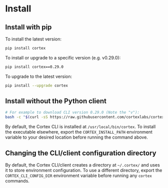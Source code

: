 # Install

## Install with pip

To install the latest version:

```bash
pip install cortex
```

<!-- CORTEX_VERSION_README x2 -->
To install or upgrade to a specific version (e.g. v0.29.0):

```bash
pip install cortex==0.29.0
```

To upgrade to the latest version:

```bash
pip install --upgrade cortex
```

## Install without the Python client

<!-- CORTEX_VERSION_README x2 -->
```bash
# For example to download CLI version 0.29.0 (Note the "v"):
bash -c "$(curl -sS https://raw.githubusercontent.com/cortexlabs/cortex/v0.29.0/get-cli.sh)"
```

By default, the Cortex CLI is installed at `/usr/local/bin/cortex`. To install the executable elsewhere, export the `CORTEX_INSTALL_PATH` environment variable to your desired location before running the command above.

## Changing the CLI/client configuration directory

By default, the Cortex CLI/client creates a directory at `~/.cortex/` and uses it to store environment configuration. To use a different directory, export the `CORTEX_CLI_CONFIG_DIR` environment variable before running any `cortex` commands.

